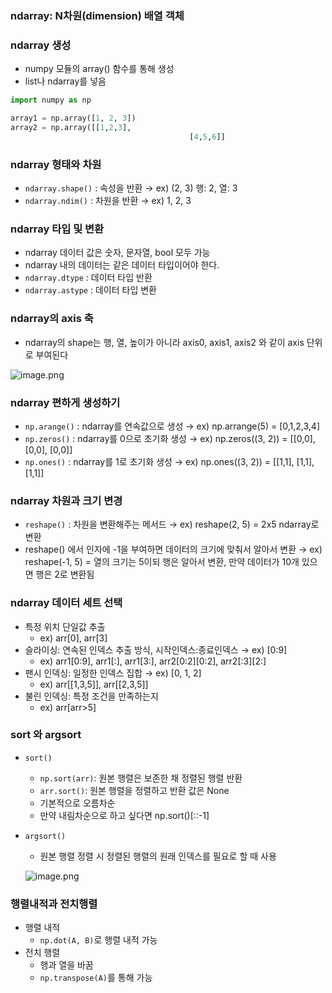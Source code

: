 ### ndarray: N차원(dimension) 배열 객체

### ndarray 생성

- numpy 모듈의 array() 함수를 통해 생성
- list나 ndarray를 넣음

```python
import numpy as np

array1 = np.array([1, 2, 3])
array2 = np.array([[1,2,3],
										[4,5,6]]
```

### ndarray 형태와 차원

- `ndarray.shape()`  : 속성을 반환 → ex) (2, 3) 행: 2, 열: 3
- `ndarray.ndim()` : 차원을 반환 → ex) 1, 2, 3

### ndarray 타입 및 변환

- ndarray 데이터 값은 숫자, 문자열, bool 모두 가능
- ndarray 내의 데이터는 같은 데이터 타입이어야 한다.
- `ndarray.dtype` : 데이터 타입 반환
- `ndarray.astype` : 데이터 타입 변환

### ndarray의 axis 축

- ndarray의 shape는 행, 열, 높이가 아니라 axis0, axis1, axis2 와 같이 axis 단위로 부여된다

![image.png](attachment:eaed9907-3be5-4ceb-b385-4cafe49a8f93:image.png)

### ndarray 편하게 생성하기

- `np.arange()` : ndarray를 연속값으로 생성 → ex) np.arrange(5) = [0,1,2,3,4]
- `np.zeros()` : ndarray를 0으로 초기화 생성 → ex) np.zeros((3, 2)) = [[0,0], [0,0], [0,0]]
- `np.ones()` : ndarray를 1로 초기화 생성 → ex) np.ones((3, 2)) = [[1,1], [1,1], [1,1]]

### ndarray 차원과 크기 변경

- `reshape()` : 차원을 변환해주는 메서드 → ex) reshape(2, 5) = 2x5 ndarray로 변환
- reshape() 에서 인자에 -1을 부여하면 데이터의 크기에 맞춰서 알아서 변환 → ex) reshape(-1, 5) = 열의 크기는 5이되 행은 알아서 변환, 만약 데이터가 10개 있으면 행은 2로 변환됨

### ndarray 데이터 세트 선택

- 특정 위치 단일값 추출
    - ex) arr[0], arr[3]
- 슬라이싱: 연속된 인덱스 추출 방식, 시작인덱스:종료인덱스 → ex) [0:9]
    - ex) arr1[0:9], arr1[:], arr1[3:], arr2[0:2][0:2], arr2[:3][2:]
- 팬시 인덱싱: 일정한 인덱스 집합 → ex) [0, 1, 2]
    - ex) arr[[1,3,5]], arr[[2,3,5]]
- 불린 인덱싱: 특정 조건을 만족하는지
    - ex) arr[arr>5]

### sort 와 argsort

- `sort()`
    - `np.sort(arr)`: 원본 행렬은 보존한 채 정렬된 행렬 반환
    - `arr.sort()`: 원본 행렬을 정렬하고 반환 값은 None
    - 기본적으로 오름차순
    - 만약 내림차순으로 하고 싶다면 np.sort()[::-1]
- `argsort()`
    - 원본 행렬 정렬 시 정렬된 행렬의 원래 인덱스를 필요로 할 때 사용
    
    ![image.png](attachment:9e0ae87c-3d26-4f78-9c0c-111e146b7683:image.png)
    

### 행렬내적과 전치행렬

- 행렬 내적
    - `np.dot(A, B)`로 행렬 내적 가능
- 전치 행렬
    - 행과 열을 바꿈
    - `np.transpose(A)`를 통해 가능
